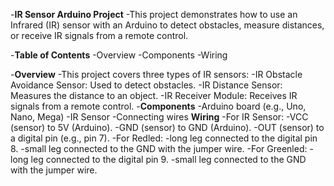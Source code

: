 -**IR Sensor Arduino Project**
-This project demonstrates how to use an Infrared (IR) sensor with an Arduino to detect obstacles, measure distances, or receive IR signals from a remote control.

-**Table of Contents**
-Overview
-Components
-Wiring

-**Overview**
-This project covers three types of IR sensors:
-IR Obstacle Avoidance Sensor: Used to detect obstacles.
-IR Distance Sensor: Measures the distance to an object.
-IR Receiver Module: Receives IR signals from a remote control.
-**Components**
-Arduino board (e.g., Uno, Nano, Mega)
-IR  Sensor
-Connecting wires
**Wiring**
-For IR Sensor:
-VCC (sensor) to 5V (Arduino).
-GND (sensor) to GND (Arduino).
-OUT (sensor) to a digital pin (e.g., pin 7).
-For Redled:
-long leg connected to the digital pin 8.
-small leg connected to the GND with the jumper wire.
-For Greenled:
-long leg connected to the digital pin 9.
-small leg connected to the GND with the jumper wire.

